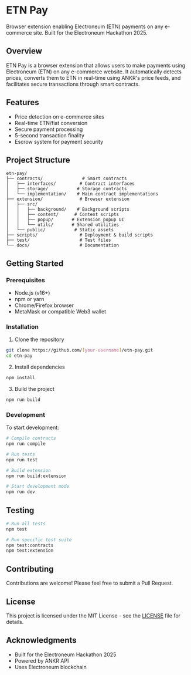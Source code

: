 # ETN Pay

Browser extension enabling Electroneum (ETN) payments on any e-commerce site. Built for the Electroneum Hackathon 2025.

## Overview

ETN Pay is a browser extension that allows users to make payments using Electroneum (ETN) on any e-commerce website. It automatically detects prices, converts them to ETN in real-time using ANKR's price feeds, and facilitates secure transactions through smart contracts.

## Features

- Price detection on e-commerce sites
- Real-time ETN/fiat conversion
- Secure payment processing
- 5-second transaction finality
- Escrow system for payment security

## Project Structure

```
etn-pay/
├── contracts/               # Smart contracts
│   ├── interfaces/         # Contract interfaces
│   ├── storage/           # Storage contracts
│   └── implementation/    # Main contract implementations
├── extension/              # Browser extension
│   ├── src/
│   │   ├── background/    # Background scripts
│   │   ├── content/      # Content scripts
│   │   ├── popup/       # Extension popup UI
│   │   └── utils/       # Shared utilities
│   └── public/           # Static assets
├── scripts/                # Deployment & build scripts
├── test/                   # Test files
└── docs/                   # Documentation
```

## Getting Started

### Prerequisites

- Node.js (v16+)
- npm or yarn
- Chrome/Firefox browser
- MetaMask or compatible Web3 wallet

### Installation

1. Clone the repository
```bash
git clone https://github.com/[your-username]/etn-pay.git
cd etn-pay
```

2. Install dependencies
```bash
npm install
```

3. Build the project
```bash
npm run build
```

### Development

To start development:

```bash
# Compile contracts
npm run compile

# Run tests
npm run test

# Build extension
npm run build:extension

# Start development mode
npm run dev
```

## Testing

```bash
# Run all tests
npm test

# Run specific test suite
npm test:contracts
npm test:extension
```

## Contributing

Contributions are welcome! Please feel free to submit a Pull Request.

## License

This project is licensed under the MIT License - see the [LICENSE](LICENSE) file for details.

## Acknowledgments

- Built for the Electroneum Hackathon 2025
- Powered by ANKR API
- Uses Electroneum blockchain
